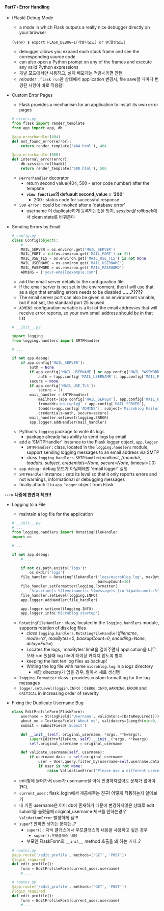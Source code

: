 #### Part7 : Error Handling

* (Flask) Debug Mode

  * a mode in which Flask outputs a really nice debugger directly on your browser

  ```
  (venv) $ export FLASK_DEBUG=1(개발자모드) or 0(일반모드)
  ```

  * debugger allows you expand each stack frame and see the corresponding source code
  * can also open a Python prompt on any of the frames and execute any valid Python expressions
  * 개발 모드에서만 사용하고, 실제 배포때는 적용시키면 안됌
  * *reloader* : `flask run`한 상태에서 application 변경시, file save할 때마다 변경된 사항이 바로 적용됌!



* Custom Error Pages

  * Flask provides a mechanism for an application to install its own error pages

  ```python
  # errors.py
  from flask import render_template
  from app import app, db
  
  @app.errorhandler(404)
  def not_found_error(error):
      return render_template('404.html'), 404
  
  @app.errorhandler(500)
  def internal_error(error):
      db.session.rollback()
      return render_template('500.html'), 500
  ```

  * `@errorhandler` decorator
    * return second value(404, 500 - error code number) after the template
    * **`view function`의 defuault second_value = '200'**
      * 200 : status code for successful response
  * `500 error` : could be invoked after a 'database error'
    * username 이 duplicate하게 등록되는것을 방지, *session을 rollback*에서 clean state로 바꿔준다

* Sending Errors by Email

  ```python
  # config.py
  class Config(object):
      # ...
      MAIL_SERVER = os.environ.get('MAIL_SERVER')
      MAIL_PORT = int(os.environ.get('MAIL_PORT') or 25)
      MAIL_USE_TLS = os.environ.get('MAIL_USE_TLS') is not None
      MAIL_USERNAME = os.environ.get('MAIL_USERNAME')
      MAIL_PASSWORD = os.environ.get('MAIL_PASSWORD')
      ADMINS = ['your-email@example.com']
  ```

  * add the email server details to the configuration file
  * If the email server is not set in the environment, then I will use that as a sign that emailing errors needs to be disabled **……?????**
  * The email server port can also be given in an environment variable, but if not set, the standard port 25 is used
  * `ADMINS` configuration variable is a list of the email addresses that will receive error reports, so your own email address should be in that list

  

  ```python
  # __init__.py
  
  import logging
  from logging.handlers import SMTPHandler
  
  # ...
  
  if not app.debug:
      if app.config['MAIL_SERVER']:
          auth = None
          if app.config['MAIL_USERNAME'] or app.config['MAIL_PASSWORD']:
              auth = (app.config['MAIL_USERNAME'], app.config['MAIL_PASSWORD'])
          secure = None
          if app.config['MAIL_USE_TLS']:
              secure = ()
          mail_handler = SMTPHandler(
              mailhost=(app.config['MAIL_SERVER'], app.config['MAIL_PORT']),
              fromaddr='no-reply@' + app.config['MAIL_SERVER'],
              toaddrs=app.config['ADMINS'], subject='Microblog Failure',
              credentials=auth, secure=secure)
          mail_handler.setLevel(logging.ERROR)
          app.logger.addHandler(mail_handler)
  ```

  * Python's `logging` package to write its logs
    * package already has ability to send logs by email
  * add a 'SMTPHandler' instance to the Flask logger object, `app.logger`
    * `SMTPHandler` : class, located in the `logging.handlers` module, support sending logging messages to an email address via SMTP
    * *class* `logging.handlers.SMTPHandler`(*mailhost*, *fromaddr*, *toaddrs*, *subject*, *credentials=None*, *secure=None*, *timeout=1.0*)
  * `app.debug` : debug 모드가 아닐때에만 'email logger' 실행
  * `SMTPHandler` instance : sets its level so that it only reports errors and not warnings, informational or debugging messages
  * finally attach it to `app.logger` object from Flask

**---> 나중에 한번더 체크!!**



* Logging to a File

  * maintain a log file for the application

  ```python
  # __init__.py
  # ...
  from logging.handlers import RotatingFileHandler
  import os
  
  # ...
  
  if not app.debug:
      # ...
  
      if not os.path.exists('logs'):
          os.mkdir('logs')
      file_handler = RotatingFileHandler('logs/microblog.log', maxBytes=10240,
                                         backupCount=10)
      file_handler.setFormatter(logging.Formatter(
          '%(asctime)s %(levelname)s: %(message)s [in %(pathname)s:%(lineno)d]'))
      file_handler.setLevel(logging.INFO)
      app.logger.addHandler(file_handler)
  
      app.logger.setLevel(logging.INFO)
      app.logger.info('Microblog startup')
  ```

  * `RotatingFileHandler` : class, located in the `logging.handlers` module, supports rotation of disk log files
    * *class* `logging.handlers.RotatingFileHandler`(*filename*, *mode='a'*, *maxBytes=0*, *backupCount=0*, *encoding=None*, *delay=False*)
    * Locates the logs, 'maxBytes' limit을 걸어주면서 application을 너무 오래 run 했을때 log file이 더이상 커지지 않도록 방지
    * keeping the last ten log files as backup!
    * Writing the log file with name `microblog.log` in a *logs* directory
      * 해당 directory가 없을 경우, 알아서 새로 생성됌
  * `logging.Formatter` class : provides custom formatting for the log messages
  * `logger.setLevel(loggin.INFO)` : `DEBUG`, `INFO`, `WARNING`, `ERROR` and `CRITICAL` in increasing order of severity



* Fixing the Duplicate Username Bug

  ```python
  class EditProfileForm(FlaskForm):
      username = StringField('Username', validators=[DataRequired()])
      about_me = TextAreaField('About me', validators=[Length(min=0, max=140)])
      submit = SubmitField('Submit')
  
      def __init__(self, original_username, *args, **kwargs):
          super(EditProfileForm, self).__init__(*args, **kwargs)
          self.original_username = original_username
  
      def validate_username(self, username):
          if username.data != self.original_username:
              user = User.query.filter_by(username=self.username.data).first()
              if user is not None:
                  raise ValidationError('Please use a different username.')
  ```

  * edit창에 들어가서 user가 username을 아예 변경하지않아도 문제가 없어야 한다.
  * `current_user` : flask_login에서 제공해주는 친구! 어떻게 작동하는지 알아보기
  * 내 기존 username은 이미 db에 존재하기 때문에 변경하지않은 상태로 edit submit을 눌렀을때 original_username 체크를 안하는경우 `ValidationError` 발생하게 됌!!!
  * `super`? 안하면 생기는 문제는..?
    * `super()` : 자식 클래스에서 부모클래스의 내용을 사용하고 싶은 경우
      * `super().부모클래스 내용`
    * 부모인 FlaskForm의 `__init__` method 호출을 왜 하는 거지..?

  ```python
  # routes.py
  @app.route('/edit_profile', methods=['GET', 'POST'])
  @login_required
  def edit_profile():
      form = EditProfileForm(current_user.username)
      # ...
  ```

  

  ```python
  # routes.py
  @app.route('/edit_profile', methods=['GET', 'POST'])
  @login_required
  def edit_profile():
      form = EditProfileForm(current_user.username)
      # ...
  ```
